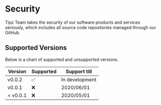 # Security
Tipz Team takes the security of our software products and services seriously, which includes all source code repositories managed through our GitHub.

## Supported Versions

Below is a chart of supported and unsupported versions.

| Version | Supported          | Support till |
| ------- | ------------------ | ------------ |
| v0.0.2  | :white_check_mark: | In development |
| v0.0.1  | :x:                | 2020/06/01   |
| < v0.0.1| :x:                | 2020/05/01   |
